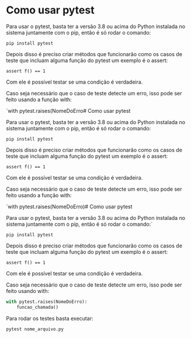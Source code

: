 # Como usar pytest

Para usar o pytest, basta ter a versão 3.8 ou acima do Python instalada no sistema juntamente
com o pip, então é só rodar o comando:

`pip install pytest`

Depois disso é preciso criar métodos que funcionarão como os casos de teste que incluam alguma
função do pytest um exemplo é o assert:

`assert f() == 1`

Com ele é possível testar se uma condição é verdadeira.

Caso seja necessário que o caso de teste detecte um erro, isso pode ser feito usando a função
with:

`with pytest.raises(NomeDoErro# Como usar pytest

Para usar o pytest, basta ter a versão 3.8 ou acima do Python instalada no sistema juntamente
com o pip, então é só rodar o comando:

`pip install pytest`

Depois disso é preciso criar métodos que funcionarão como os casos de teste que incluam alguma
função do pytest um exemplo é o assert:

`assert f() == 1`

Com ele é possível testar se uma condição é verdadeira.

Caso seja necessário que o caso de teste detecte um erro, isso pode ser feito usando a função
with:

`with pytest.raises(NomeDoErro)# Como usar pytest

Para usar o pytest, basta ter a versão 3.8 ou acima do Python instalada no sistema juntamente
com o pip, então é só rodar o comando:`

`pip install pytest`

Depois disso é preciso criar métodos que funcionarão como os casos de teste que incluam alguma
função do pytest um exemplo é o assert:

`assert f() == 1`

Com ele é possível testar se uma condição é verdadeira.

Caso seja necessário que o caso de teste detecte um erro, isso pode ser feito usando with:

```python
with pytest.raises(NomeDoErro):
    funcao_chamada()
```

Para rodar os testes basta executar:

`pytest nome_arquivo.py`
